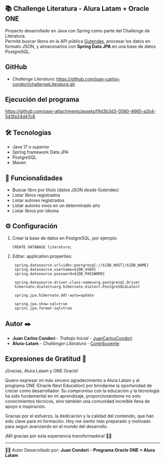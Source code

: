 ## 📚 Challenge Literatura - Alura Latam + Oracle ONE

Proyecto desarrollado en Java con Spring como parte del Challenge de Literatura.  
Permite buscar libros en la API pública [Gutendex](https://gutendex.com/books), procesar los datos en formato JSON, y almacenarlos con **Spring Data JPA** en una base de datos PostgreSQL.
## GitHub
* *Challenge Literatura*:
 https://github.com/juan-carlos-condori/challengeLiteratura.git 
## Ejecución del programa


https://github.com/user-attachments/assets/f9d3b3d3-0580-4665-a2b4-5d3fa34d47c8


## 🛠 Tecnologías

- Java 17 o superior  
- Spring framework Data JPA  
- PostgreSQL  
- Maven

## 🎯 Funcionalidades

- Buscar libro por título (datos JSON desde Gutendex)
- Listar libros registrados
- Listar autores registrados
- Listar autores vivos en un determinado año
- Listar libros por idioma
## ⚙️ Configuración

1. Crear la base de datos en PostgreSQL, por ejemplo:
   ```
   CREATE DATABASE literatura;
   ```
   
2. Editar: application.properties:
   ```
    spring.datasource.url=jdbc:postgresql://${DB_HOST}/${DB_NAME}
    spring.datasource.username=${DB_USER}
    spring.datasource.password=${DB_PASSWORD}
    
    spring.datasource.driver-class-name=org.postgresql.Driver
    hibernate.dialect=org.hibernate.dialect.PostgreSQLDialect
    
    spring.jpa.hibernate.ddl-auto=update
    
    spring.jpa.show-sql=true
    sprinc.jpa.format-sql=true
   ```
## Autor ✒️

* **Juan Carlos Condori** - *Trabajo Inicial* - [JuanCarlosCondori](https://github.com/juan-carlos-condori)
* **Alura-Latam** - *Challenger Literatura* - [Contribuyente](https://app.aluracursos.com/formacion-spring-framework-grupo8-one)

## Expresiones de Gratitud 🎁

¡Gracias, Alura Latam y ONE Oracle!

Quiero expresar mi más sincero agradecimiento a Alura Latam y al programa ONE (Oracle Next Education) por brindarme la oportunidad de crecer como desarrollador. Su compromiso con la educación y la tecnología ha sido fundamental en mi aprendizaje, proporcionándome no solo conocimientos técnicos, sino también una comunidad increíble llena de apoyo e inspiración.

Gracias por el esfuerzo, la dedicación y la calidad del contenido, que han sido clave para mi formación. Hoy me siento más preparado y motivado para seguir avanzando en el mundo del desarrollo.

¡Mil gracias por esta experiencia transformadora! 🚀🙌

---
👨‍💻 Autor
Desarrollado por: **Juan Condori** – **Programa Oracle ONE + Alura Latam**
